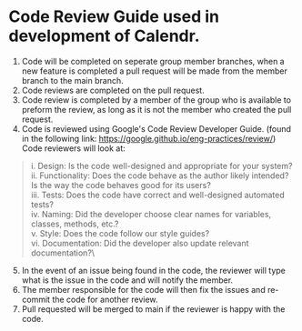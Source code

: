 # Code Review Guide used in development of Calendr. #


1. Code will be completed on seperate group member branches, when a new feature is completed a pull request will be made from the member branch to the main branch.
2. Code reviews are completed on the pull request.
3. Code review is completed by a member of the group who is available to preform the review, as long as it is not the member who created the pull request.
4. Code is reviewed using Google's Code Review Developer Guide. (found in the following link: https://google.github.io/eng-practices/review/)\
Code reviewers will look at:
>    i. Design: Is the code well-designed and appropriate for your system?\
    ii. Functionality: Does the code behave as the author likely intended? Is the way the code behaves good for its users?\
    iii. Tests: Does the code have correct and well-designed automated tests?\
    iv. Naming: Did the developer choose clear names for variables, classes, methods, etc.?\
    v. Style: Does the code follow our style guides?\
    vi. Documentation: Did the developer also update relevant documentation?\
5. In the event of an issue being found in the code, the reviewer will type what is the issue in the code and will notify the member. 
6. The member responsible for the code will then fix the issues and re-commit the code for another review.
7. Pull requested will be merged to main if the reviewer is happy with the code.




